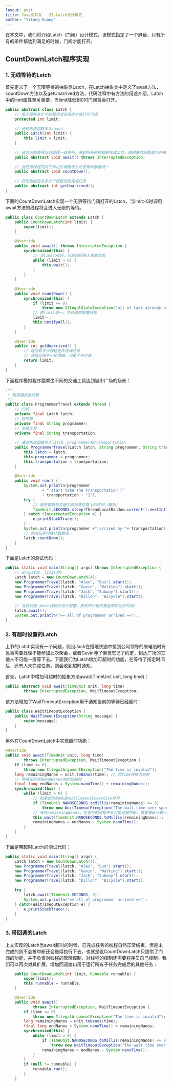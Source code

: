 ```yaml
---
layout: post
title: Java高并发 - 23.Latch设计模式
author: "Yitong Huang"
---
```


在本文中，我们将介绍Latch（门阀）设计模式，该模式指定了一个屏蔽，只有所有的条件都达到满足的时候，门阀才能打开。
<!--more-->

## CountDownLatch程序实现

### 1. 无线等待的Latch

首先定义了一个无限等待的抽象类Latch，在Latch抽象类中定义了await方法、countDown方法以及getUnarrived方法，代码注释中有方法的用途介绍。Latch中的limit属性至关重要，当limit降低到0时门阀将会打开。

```java
public abstract class Latch {
    // 用于控制多少个线程完成任务时才能打开门阀
    protected int limit;
    
    // 通过构造函数传入limit
    public Latch(int limit) {
        this.limit = limit;
    }
    
    // 该方法会使得当前线程一直等待，直到所有的线程都完成工作，被阻塞的线程是允许被中断的
    public abstract void await() throws InterruptedException;
    
    // 当任务线程完成工作之后调用该方法使得计数器减一
    public abstract void countDown();
    
    // 获取当前还有多少个线程没有完成任务
    public abstract int getUnarrived();
}
```

下面的CountDownLatch实现一个无限等待门阀打开的Latch，当limit>0时调用await方法的线程将会进入无限的等待。

```java
public class CountDownLatch extends Latch {
    public CountDownLatch(int limit) {
        super(limit);
    }
    
    @Override
    public void await() throws InterruptedException {
        synchronized(this) {
            // 当limit>0时，当前线程进入阻塞状态
            while (limit > 0) {
                this.wait();
            }
        }
    }
    
    @Override
    public void countDown() {
        synchronized(this) {
            if (limit <= 0)
                throw new IllegalStateException("all of task already arrived");
            // 使limit减一，并且通知阻塞线程
            limit--;
            this.notifyAll();
        }
    }
    
    @Override
    public int getUnarrived() {
        // 返回有多少线程还未完成任务
        // 该返回值不一定准确，只是个评估值
        return limit;
    }
}
```

下面程序模拟程序猿乘坐不同的交通工具达到城市广场的场景：

```java
/**
 * 程序猿旅游线程
 */
public class ProgrammerTravel extends Thread {
    // 门阀
    private final Latch latch;
    // 程序猿
    private final String programmer;
    // 交通工具 
    private final String transportation;
    
    // 通过构造函数传入latch、programmer和transportation
    public ProgrammerTravel(Latch latch, String programmer, String transportation) {
        this.latch = latch;
        this.programmer = programmer;
        this.transportation = transportation;
    }
    
    @Override
    public void run() {
        System.out.println(programmer
                + " start take the transportation ["
                + transportation + "]");
        try {
            // 程序猿乘坐交通工具花费在路上的时间（模拟）
            TimeUnit.SECONDS.sleep(ThreadLocalRandom.current().nextInt(10));
        } catch (InterruptedException e) {
            e.printStackTrace();
        }
        System.out.println(programmer +" arrived by "+ transportation);
        // 完成任务时使计数器减一
        latch.countDown();
    }
}
```

下面是Latch的测试代码：

```java
public static void main(String[] args) throws InterruptedException {
    // 定义Latch，limit为4
    Latch latch = new CountDownLatch(4);
    new ProgrammerTravel(latch, "Alex", "Bus").start();
    new ProgrammerTravel(latch, "Gavin", "Walking").start();
    new ProgrammerTravel(latch, "Jack", "Subway").start();
    new ProgrammerTravel(latch, "Dillon", "Bicycle").start();
    
    // 当前线程（main线程会进入阻塞，直到四个程序猿全部到达目的地）
    latch.await();
    System.out.println("== all of programmer arrived ==");
}
```

### 2. 有超时设置的Latch

上节的Latch实现有一个问题，假设Jack在搭地铁途中接到公司领导的来电临时有急事需要处理不能参加此次聚会，或者Gavin睡了懒觉忘记了约定，到达广场的其他人不可能一直等下去。下面我们为Latch增加可超时的功能，在等待了指定时间后，还有人未完成任务，则会收到超时通知。

首先，Latch中增加可超时的抽象方法await(TimeUnit unit, long time)：

```java
public abstract void await(TimeUnit unit, long time)
        throws InterruptedException, WaitTimeoutException;
```

该方法增加了WaitTimeoutException用于通知当前的等待已经超时：

```java
public class WaitTimeoutException {
    public WaitTimeoutException(String message) {
        super(message);
    }
}
```

另外在CountDownLatch中实现超时功能：

```java
@Override
public void await(TimeUnit unit, long time) 
        throws InterruptedException, WaitTimeoutException {
    if (time <= 0)
        throw new IllegalArgumentException("The time is invalid");
    long remainingNanos = unit.toNanos(time); // 将time转换为纳秒
    // 等待任务将在endNanos纳秒后超时
    final long endNanos = System.nanoTime() + remainingNanos();
    synchronized(this) {
        while (limit > 0) {
            // 如果超时则抛出WaitTimeoutException异常
            if (TimeUnit.NANOSECONDS.toMillis(remainingNanos) <= 0)
                throw new WaitTimeoutException("The wait time over specify time.");
            // 等待remainingNanos，在等待的过程中有可能会被中断，需要重新计算remainingNanos
            this.wait(TimeUnit.NANOSECONDS.toMillis(remainingNanos));
            remainingNanos = endNanos - System.nanoTime();
        }
    }
}
```

下面是带超时Latch的测试代码：

```java
public static void main(String[] args) {
    Latch latch = new CountDownLatch(4);
    new ProgrammerTravel(latch, "Alex", "Bus").start();
    new ProgrammerTravel(latch, "Gavin", "Walking").start();
    new ProgrammerTravel(latch, "Jack", "Subway").start();
    new ProgrammerTravel(latch, "Dillon", "Bicycle").start();
    
    try {
        latch.await(TimeUnit.SECONDS, 5);
        System.out.println("== all of programmer arrived ==");
    } catch(WaitTimeoutException e) {
        e.printStackTrace();
    }
}
```

### 3. 带回调的Latch

上文实现的Latch当await超时的时候，已完成任务的线程自然正常结束，但是未完成的则不会被中断还会继续执行下去，也就是说CountDownLatch只提供了门阀的功能，并不负责对线程的管理控制，对线程的控制还需要程序员自己控制。我们可以再次对其扩展，增加回调接口用于运行所有子任务完成后的其他任务：

```java
    public CountDownLatch(int limit, Runnable runnable) {
        super(limit);
        this.runnable = runnable;
    }

    @Override
    public void await()
            throws InterruptedException, WaitTimeoutException {
        if (time <= 0)
            throw new IllegalArgumentException("The time is invalid");
        long remainingNanos = unit.toNanos(time);
        final long endNanos = System.nanoTime() + remainingNanos;
        synchronized(this) {
            while (limit > 0) {
                if (TimeUnit.NANOSECONDS.toMillis(remainingNanos) <= 0)
                    throw new WaitTimeoutException("The wait time over specify time.");
                remainingNanos = endNanos - System.nanoTime();
            }
        }
        if (null != runnable) {
            runnable.run();
        }
    }
```

